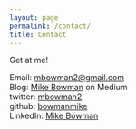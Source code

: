 ```yaml
---
layout: page
permalink: /contact/
title: Contact
---
```


Get at me!

Email: [mbowman2@gmail.com](mailto:mbowman2@gmail.com)  
Blog: [Mike Bowman](http://medium.com/@mikebowman) on Medium  
twitter: [mbowman2](http://twitter.com/mbowman2)  
github: [bowmanmike](http://github.com/bowmanmike)  
LinkedIn: [Mike Bowman](https://ca.linkedin.com/in/mike-bowman-81936160)  
